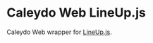 Caleydo Web LineUp.js
=====================

Caleydo Web wrapper for [LineUp.js](http://github.com/Caleydo/lineup.js).
